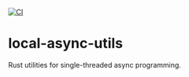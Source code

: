 [![CI](https://github.com/DanglingPointer/local_async_utils/actions/workflows/ci.yml/badge.svg)](https://github.com/DanglingPointer/local_async_utils/actions/workflows/ci.yml)

# local-async-utils
Rust utilities for single-threaded async programming.
